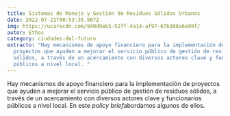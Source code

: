 ```yaml
---
title: Sistemas de Manejo y Gestión de Residuos Sólidos Urbanos
date: 2022-07-21T00:53:35.907Z
img: https://ucarecdn.com/940d9eb5-52ff-4a14-af97-67b108a6e99f/
autor: Ethos
category: ciudades-del-futuro
extracto: "Hay mecanismos de apoyo financiero para la implementación de
  proyectos que ayuden a mejorar el servicio público de gestión de residuos
  sólidos, a través de un acercamiento con diversos actores clave y funcionarios
  públicos a nivel local. "
---
```

Hay mecanismos de apoyo financiero para la implementación de proyectos que ayuden a mejorar el servicio público de gestión de residuos sólidos, a través de un acercamiento con diversos actores clave y funcionarios públicos a nivel local. En este *policy brief*abordamos algunos de ellos.